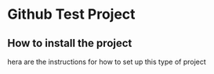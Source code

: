 # Github Test Project

## How to install the project
hera are the instructions for how to set up
this type of project
